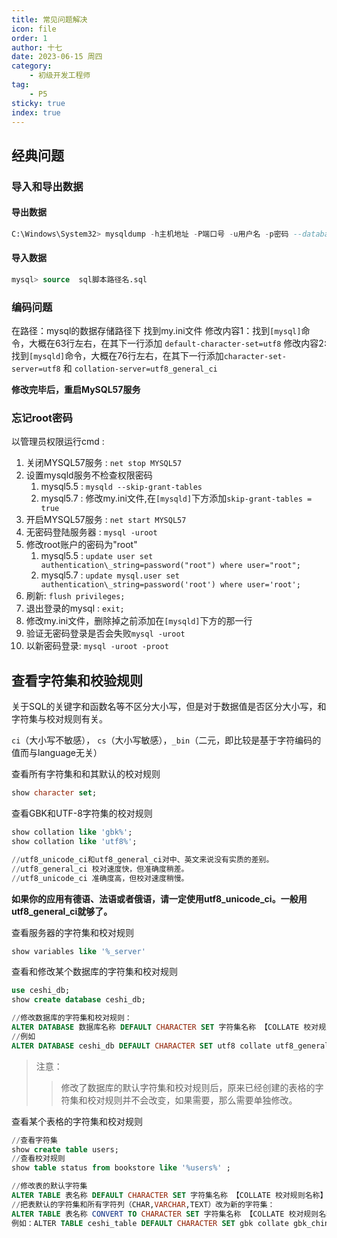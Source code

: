 ```yaml
---
title: 常见问题解决
icon: file
order: 1
author: 十七
date: 2023-06-15 周四
category:
	- 初级开发工程师
tag:
	- P5
sticky: true
index: true
---
```



## 经典问题

### 导入和导出数据

#### 导出数据

```sql
C:\Windows\System32> mysqldump -h主机地址 -P端口号 -u用户名 -p密码 --database  数据库名 > 文件路径/文件名.sql
```

#### 导入数据

```sql
mysql> source  sql脚本路径名.sql
```

### 编码问题

在路径：mysql的数据存储路径下 找到my.ini文件
修改内容1：找到`[mysql]`命令，大概在63行左右，在其下一行添加 `default-character-set=utf8`
修改内容2:  找到`[mysqld]`命令，大概在76行左右，在其下一行添加`character-set-server=utf8` 和 `collation-server=utf8_general_ci`

**修改完毕后，重启MySQL57服务**

### 忘记root密码

以管理员权限运行cmd : 

1.  关闭MYSQL57服务 :  `net stop MYSQL57` 
2.  设置mysqld服务不检查权限密码
	1. mysql5.5 : `mysqld --skip-grant-tables`
	2. mysql5.7 : 修改my.ini文件,在`[mysqld]`下方添加`skip-grant-tables = true`
3.  开启MYSQL57服务 : `net start MYSQL57`
4.  无密码登陆服务器 : `mysql -uroot`  
5.  修改root账户的密码为"root"
	1. mysql5.5 : `update user set authentication\_string=password("root") where user="root";`
	2. mysql5.7 : `update mysql.user set authentication\_string=password('root') where user='root';`
6.  刷新: `flush privileges;`
7.  退出登录的mysql : `exit;`
8.  修改my.ini文件，删除掉之前添加在`[mysqld]`下方的那一行
9.  验证无密码登录是否会失败`mysql -uroot`
10. 以新密码登录: `mysql -uroot -proot`

## 查看字符集和校验规则

关于SQL的关键字和函数名等不区分大小写，但是对于数据值是否区分大小写，和字符集与校对规则有关。

`ci`（大小写不敏感）， `cs`（大小写敏感），`_bin`（二元，即比较是基于字符编码的值而与language无关）


查看所有字符集和和其默认的校对规则

```sql
show character set;
```

查看GBK和UTF-8字符集的校对规则

```sql
show collation like 'gbk%';
show collation like 'utf8%';

//utf8_unicode_ci和utf8_general_ci对中、英文来说没有实质的差别。
//utf8_general_ci 校对速度快，但准确度稍差。
//utf8_unicode_ci 准确度高，但校对速度稍慢。
```

**如果你的应用有德语、法语或者俄语，请一定使用utf8\_unicode\_ci。一般用utf8\_general\_ci就够了。**

查看服务器的字符集和校对规则

```sql
show variables like '%_server'
```

查看和修改某个数据库的字符集和校对规则

```sql
use ceshi_db;
show create database ceshi_db;

//修改数据库的字符集和校对规则：
ALTER DATABASE 数据库名称 DEFAULT CHARACTER SET 字符集名称 【COLLATE 校对规则名称】;
//例如
ALTER DATABASE ceshi_db DEFAULT CHARACTER SET utf8 collate utf8_general_ci;
```

> 注意：
>> 修改了数据库的默认字符集和校对规则后，原来已经创建的表格的字符集和校对规则并不会改变，如果需要，那么需要单独修改。

查看某个表格的字符集和校对规则

```sql
//查看字符集
show create table users;
//查看校对规则
show table status from bookstore like '%users%' ;

//修改表的默认字符集
ALTER TABLE 表名称 DEFAULT CHARACTER SET 字符集名称 【COLLATE 校对规则名称】;
//把表默认的字符集和所有字符列（CHAR,VARCHAR,TEXT）改为新的字符集：
ALTER TABLE 表名称 CONVERT TO CHARACTER SET 字符集名称 【COLLATE 校对规则名称】;
例如：ALTER TABLE ceshi_table DEFAULT CHARACTER SET gbk collate gbk_chinese_ci;
```

